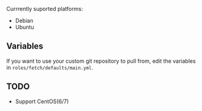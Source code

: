 Currrently suported platforms:

- Debian
- Ubuntu

## Variables

If you want to use your custom git repository to pull from, edit the variables
in `roles/fetch/defaults/main.yml`.

## TODO

- Support CentOS(6/7)
